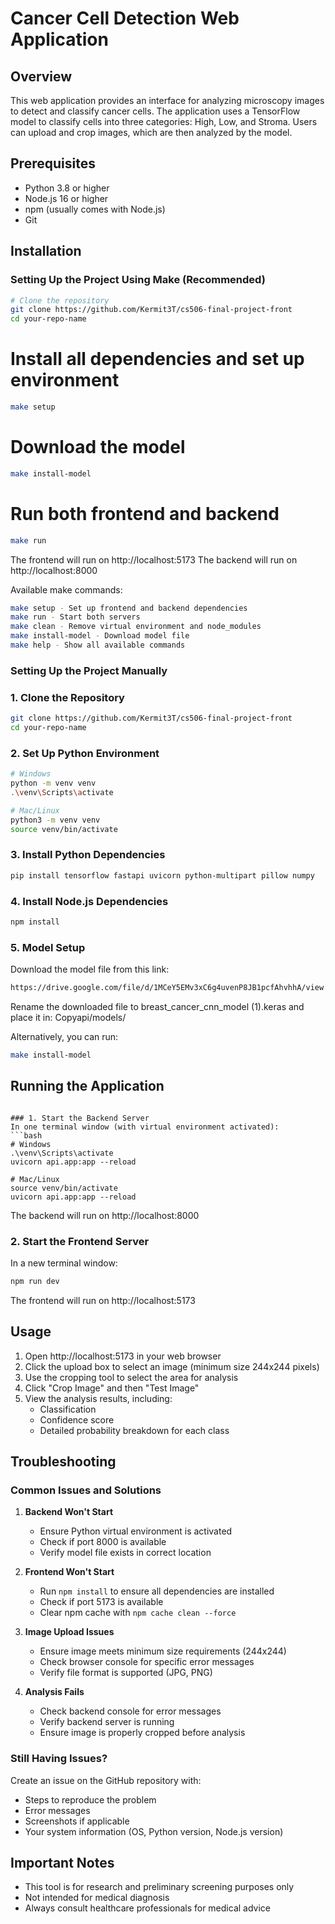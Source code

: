 # Cancer Cell Detection Web Application

## Overview
This web application provides an interface for analyzing microscopy images to detect and classify cancer cells. The application uses a TensorFlow model to classify cells into three categories: High, Low, and Stroma. Users can upload and crop images, which are then analyzed by the model.

## Prerequisites
- Python 3.8 or higher
- Node.js 16 or higher
- npm (usually comes with Node.js)
- Git

## Installation

### Setting Up the Project Using Make (Recommended)
```bash
# Clone the repository
git clone https://github.com/Kermit3T/cs506-final-project-front
cd your-repo-name
```

# Install all dependencies and set up environment
```bash
make setup
```

# Download the model
```bash
make install-model
```

# Run both frontend and backend
```bash
make run
```
The frontend will run on http://localhost:5173
The backend will run on http://localhost:8000

Available make commands:
```bash
make setup - Set up frontend and backend dependencies
make run - Start both servers
make clean - Remove virtual environment and node_modules
make install-model - Download model file
make help - Show all available commands
```

### Setting Up the Project Manually

### 1. Clone the Repository
```bash
git clone https://github.com/Kermit3T/cs506-final-project-front
cd your-repo-name
```

### 2. Set Up Python Environment
```bash
# Windows
python -m venv venv
.\venv\Scripts\activate

# Mac/Linux
python3 -m venv venv
source venv/bin/activate
```

### 3. Install Python Dependencies
```bash
pip install tensorflow fastapi uvicorn python-multipart pillow numpy
```

### 4. Install Node.js Dependencies
```bash
npm install
```

### 5. Model Setup
Download the model file from this link:
```bash
https://drive.google.com/file/d/1MCeY5EMv3xC6g4uvenP8JB1pcfAhvhhA/view
```
Rename the downloaded file to breast_cancer_cnn_model (1).keras and place it in: Copyapi/models/

Alternatively, you can run:
```bash
make install-model
````
## Running the Application
```

### 1. Start the Backend Server
In one terminal window (with virtual environment activated):
```bash
# Windows
.\venv\Scripts\activate
uvicorn api.app:app --reload

# Mac/Linux
source venv/bin/activate
uvicorn api.app:app --reload
```
The backend will run on http://localhost:8000

### 2. Start the Frontend Server
In a new terminal window:
```bash
npm run dev
```
The frontend will run on http://localhost:5173

## Usage
1. Open http://localhost:5173 in your web browser
2. Click the upload box to select an image (minimum size 244x244 pixels)
3. Use the cropping tool to select the area for analysis
4. Click "Crop Image" and then "Test Image"
5. View the analysis results, including:
   - Classification
   - Confidence score
   - Detailed probability breakdown for each class

## Troubleshooting

### Common Issues and Solutions

1. **Backend Won't Start**
   - Ensure Python virtual environment is activated
   - Check if port 8000 is available
   - Verify model file exists in correct location

2. **Frontend Won't Start**
   - Run `npm install` to ensure all dependencies are installed
   - Check if port 5173 is available
   - Clear npm cache with `npm cache clean --force`

3. **Image Upload Issues**
   - Ensure image meets minimum size requirements (244x244)
   - Check browser console for specific error messages
   - Verify file format is supported (JPG, PNG)

4. **Analysis Fails**
   - Check backend console for error messages
   - Verify backend server is running
   - Ensure image is properly cropped before analysis

### Still Having Issues?
Create an issue on the GitHub repository with:
- Steps to reproduce the problem
- Error messages
- Screenshots if applicable
- Your system information (OS, Python version, Node.js version)

## Important Notes
- This tool is for research and preliminary screening purposes only
- Not intended for medical diagnosis
- Always consult healthcare professionals for medical advice
